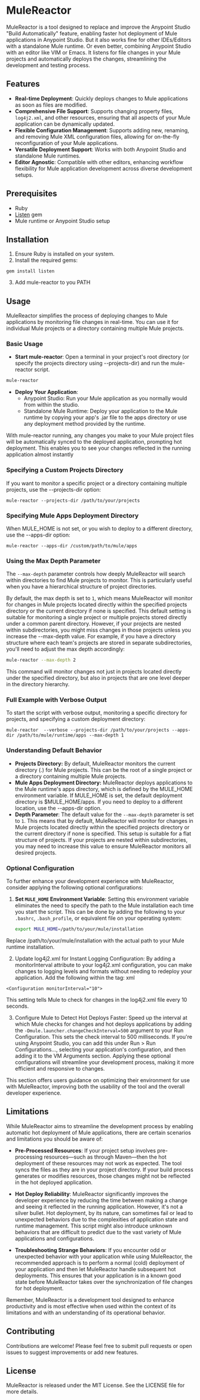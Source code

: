 # MuleReactor

MuleReactor is a tool designed to replace and improve the Anypoint Studio "Build Automatically" feature, enabling faster hot deployment of Mule applications in Anypoint Studio. But it also works fine for other IDEs/Editors with a standalone Mule runtime. Or even better, combining Anypoint Studio with an editor like VIM or Emacs.
It listens for file changes in your Mule projects and automatically deploys the changes, streamlining the development and testing process.

## Features

- **Real-time Deployment**: Quickly deploys changes to Mule applications as soon as files are modified.
- **Comprehensive File Support**: Supports changing property files, `log4j2.xml`, and other resources, ensuring that all aspects of your Mule application can be dynamically updated.
- **Flexible Configuration Management**: Supports adding new, renaming, and removing Mule XML configuration files, allowing for on-the-fly reconfiguration of your Mule applications.
- **Versatile Deployment Support**: Works with both Anypoint Studio and standalone Mule runtimes.
- **Editor Agnostic**: Compatible with other editors, enhancing workflow flexibility for Mule application development across diverse development setups.


## Prerequisites

- Ruby
- [Listen](https://github.com/guard/listen) gem
- Mule runtime or Anypoint Studio setup

## Installation

1. Ensure Ruby is installed on your system.
2. Install the required gems:
```
gem install listen
```
3. Add mule-reactor to you PATH


## Usage

MuleReactor simplifies the process of deploying changes to Mule applications by monitoring file changes in real-time. You can use it for individual Mule projects or a directory containing multiple Mule projects.

### Basic Usage


- **Start mule-reactor**: Open a terminal in your project's root directory (or specify the projects directory using --projects-dir) and run the mule-reactor script.

```bash
mule-reactor
```
- **Deploy Your Application**:
  - Anypoint Studio: Run your Mule application as you normally would from within the studio.
  - Standalone Mule Runtime: Deploy your application to the Mule runtime by copying your app's .jar file to the apps directory or use any deployment method provided by the runtime.

With mule-reactor running, any changes you make to your Mule project files will be automatically synced to the deployed application, prompting hot deployment. 
This enables you to see your changes reflected in the running application almost instantly



### Specifying a Custom Projects Directory
If you want to monitor a specific project or a directory containing multiple projects, use the --projects-dir option:
```
mule-reactor --projects-dir /path/to/your/projects
```

### Specifying Mule Apps Deployment Directory
When MULE_HOME is not set, or you wish to deploy to a different directory, use the --apps-dir option:

```
mule-reactor --apps-dir /custom/path/to/mule/apps
```


### Using the Max Depth Parameter

The `--max-depth` parameter controls how deeply MuleReactor will search within directories to find Mule projects to monitor. This is particularly useful when you have a hierarchical structure of project directories.

By default, the max depth is set to `1`, which means MuleReactor will monitor for changes in Mule projects located directly within the specified projects directory or the current directory if none is specified. This default setting is suitable for monitoring a single project or multiple projects stored directly under a common parent directory.
However, if your projects are nested within subdirectories, you might miss changes in those projects unless you increase the --max-depth value. For example, if you have a directory structure where each team's projects are stored in separate subdirectories, you'll need to adjust the max depth accordingly:

```bash
mule-reactor --max-depth 2
```
This command will monitor changes not just in projects located directly under the specified directory, but also in projects that are one level deeper in the directory hierarchy.


### Full Example with Verbose Output
To start the script with verbose output, monitoring a specific directory for projects, and specifying a custom deployment directory:

```
mule-reactor  --verbose --projects-dir /path/to/your/projects --apps-dir /path/to/mule/runtime/apps --max-depth 1
```



### Understanding Default Behavior
- **Projects Directory:** By default, MuleReactor monitors the current directory (.) for Mule projects. This can be the root of a single project or a directory containing multiple Mule projects.
- **Mule Apps Deployment Directory:** MuleReactor deploys applications to the Mule runtime's apps directory, which is defined by the MULE_HOME environment variable. If MULE_HOME is set, the default deployment directory is $MULE_HOME/apps. If you need to deploy to a different location, use the --apps-dir option.
- **Depth Parameter**: The default value for the `--max-depth` parameter is set to `1`. This means that by default, MuleReactor will monitor for changes in Mule projects located directly within the specified projects directory or the current directory if none is specified. This setup is suitable for a flat structure of projects. If your projects are nested within subdirectories, you may need to increase this value to ensure MuleReactor monitors all desired projects.

### Optional Configuration

To further enhance your development experience with MuleReactor, consider applying the following optional configurations:

1. **Set `MULE_HOME` Environment Variable**: Setting this environment variable eliminates the need to specify the path to the Mule installation each time you start the script. This can be done by adding the following to your `.bashrc`, `.bash_profile`, or equivalent file on your operating system:
   ```bash
   export MULE_HOME=/path/to/your/mule/installation
   ```

Replace /path/to/your/mule/installation with the actual path to your Mule runtime installation.

2. Update log4j2.xml for Instant Logging Configuration: By adding a monitorInterval attribute to your log4j2.xml configuration, you can make changes to logging levels and formats without needing to redeploy your application. Add the following within the <Configuration> tag:
xml
```
<Configuration monitorInterval="10">
```
This setting tells Mule to check for changes in the log4j2.xml file every 10 seconds.

3. Configure Mule to Detect Hot Deploys Faster: Speed up the interval at which Mule checks for changes and hot deploys applications by adding the
   ``` -Dmule.launcher.changeCheckInterval=500 ```
   argument to your Run Configuration. This sets the check interval to 500 milliseconds. If you're using Anypoint Studio, you can add this under Run > Run Configurations..., selecting your application's configuration, and then adding it to the VM Arguments section.
Applying these optional configurations will streamline your development process, making it more efficient and responsive to changes.

This section offers users guidance on optimizing their environment for use with MuleReactor, improving both the usability of the tool and the overall developer experience.
   

## Limitations

While MuleReactor aims to streamline the development process by enabling automatic hot deployment of Mule applications, there are certain scenarios and limitations you should be aware of:

- **Pre-Processed Resources**: If your project setup involves pre-processing resources—such as through Maven—then the hot deployment of these resources may not work as expected. The tool syncs the files as they are in your project directory. If your build process generates or modifies resources, those changes might not be reflected in the hot deployed application.

- **Hot Deploy Reliability**: MuleReactor significantly improves the developer experience by reducing the time between making a change and seeing it reflected in the running application. However, it's not a silver bullet. Hot deployment, by its nature, can sometimes fail or lead to unexpected behaviors due to the complexities of application state and runtime management. This script might also introduce unknown behaviors that are difficult to predict due to the vast variety of Mule applications and configurations.

- **Troubleshooting Strange Behaviors**: If you encounter odd or unexpected behavior with your application while using MuleReactor, the recommended approach is to perform a normal (cold) deployment of your application and then let MuleReactor handle subsequent hot deployments. This ensures that your application is in a known good state before MuleReactor takes over the synchronization of file changes for hot deployment.

Remember, MuleReactor is a development tool designed to enhance productivity and is most effective when used within the context of its limitations and with an understanding of its operational behavior.



## Contributing

Contributions are welcome! Please feel free to submit pull requests or open issues to suggest improvements or add new features.

## License

MuleReactor is released under the MIT License. See the LICENSE file for more details.

